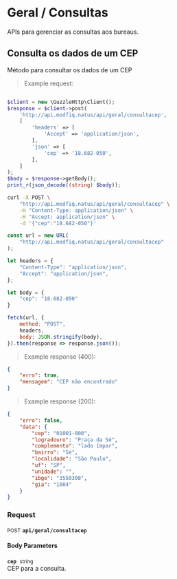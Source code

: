 # Geral / Consultas

APIs para gerenciar as consultas aos bureaus.

## Consulta os dados de um CEP


Método para consultar os dados de um CEP

> Example request:

```php

$client = new \GuzzleHttp\Client();
$response = $client->post(
    'http://api.modfiq.natus/api/geral/consultacep',
    [
        'headers' => [
            'Accept' => 'application/json',
        ],
        'json' => [
            'cep' => '18.682-050',
        ],
    ]
);
$body = $response->getBody();
print_r(json_decode((string) $body));
```

```bash
curl -X POST \
    "http://api.modfiq.natus/api/geral/consultacep" \
    -H "Content-Type: application/json" \
    -H "Accept: application/json" \
    -d '{"cep":"18.682-050"}'

```

```javascript
const url = new URL(
    "http://api.modfiq.natus/api/geral/consultacep"
);

let headers = {
    "Content-Type": "application/json",
    "Accept": "application/json",
};

let body = {
    "cep": "18.682-050"
}

fetch(url, {
    method: "POST",
    headers,
    body: JSON.stringify(body),
}).then(response => response.json());
```


> Example response (400):

```json
{
    "erro": true,
    "mensagem": "CEP não encontrado"
}
```
> Example response (200):

```json
{
    "erro": false,
    "data": {
        "cep": "01001-000",
        "logradouro": "Praça da Sé",
        "complemento": "lado ímpar",
        "bairro": "Sé",
        "localidade": "São Paulo",
        "uf": "SP",
        "unidade": "",
        "ibge": "3550308",
        "gia": "1004"
    }
}
```
<div id="execution-results-POSTapi-geral-consultacep" hidden>
    <blockquote>Received response<span id="execution-response-status-POSTapi-geral-consultacep"></span>:</blockquote>
    <pre class="json"><code id="execution-response-content-POSTapi-geral-consultacep"></code></pre>
</div>
<div id="execution-error-POSTapi-geral-consultacep" hidden>
    <blockquote>Request failed with error:</blockquote>
    <pre><code id="execution-error-message-POSTapi-geral-consultacep"></code></pre>
</div>
<form id="form-POSTapi-geral-consultacep" data-method="POST" data-path="api/geral/consultacep" data-authed="0" data-hasfiles="0" data-headers='{"Content-Type":"application\/json","Accept":"application\/json"}' onsubmit="event.preventDefault(); executeTryOut('POSTapi-geral-consultacep', this);">
<h3>
    Request&nbsp;&nbsp;&nbsp;
    </h3>
<p>
<small class="badge badge-black">POST</small>
 <b><code>api/geral/consultacep</code></b>
</p>
<h4 class="fancy-heading-panel"><b>Body Parameters</b></h4>
<p>
<b><code>cep</code></b>&nbsp;&nbsp;<small>string</small>  &nbsp;
<input type="text" name="cep" data-endpoint="POSTapi-geral-consultacep" data-component="body" required  hidden>
<br>
CEP para a consulta.</p>

</form>



